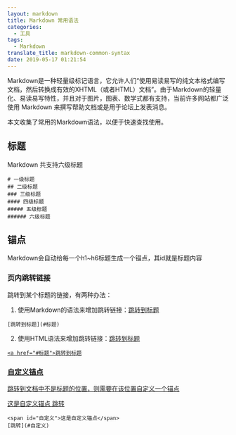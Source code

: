 ```yaml
---
layout: markdown
title: Markdown 常用语法
categories:
  - 工具
tags:
  - Markdown
translate_title: markdown-common-syntax
date: 2019-05-17 01:21:54
---
```


Markdown是一种轻量级标记语言，它允许人们“使用易读易写的纯文本格式编写文档，然后转换成有效的XHTML（或者HTML）文档”。由于Markdown的轻量化、易读易写特性，并且对于图片，图表、数学式都有支持，当前许多网站都广泛使用 Markdown 来撰写帮助文档或是用于论坛上发表消息。

本文收集了常用的Markdown语法，以便于快速查找使用。
<!--more-->


## 标题
Markdown 共支持六级标题
```
# 一级标题
## 二级标题
### 三级标题
#### 四级标题
##### 五级标题
###### 六级标题
```
## 锚点
Markdown会自动给每一个h1~h6标题生成一个锚点，其id就是标题内容
### 页内跳转链接
跳转到某个标题的链接，有两种办法： 
1. 使用Markdown的语法来增加跳转链接：[跳转到标题](#标题)
```
[跳转到标题](#标题)
```
2. 使用HTML语法来增加跳转链接：<a href="#标题">跳转到标题
```
<a href="#标题">跳转到标题
```
### 自定义锚点
跳转到文档中不是标题的位置，则需要在该位置自定义一个锚点

<span id="自定义">这是自定义锚点</span>
[跳转](#自定义)
```
<span id="自定义">这是自定义锚点</span>
[跳转](#自定义)
```
